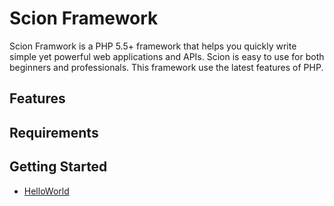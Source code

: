 # Scion Framework

Scion Framwork is a PHP 5.5+ framework that helps you quickly write simple yet powerful web applications and APIs.
Scion is easy to use for both beginners and professionals. This framework use the latest features of PHP.

## Features

## Requirements

## Getting Started
* [HelloWorld](https://github.com/emulienfou/Scion-Framework.wiki.git)

